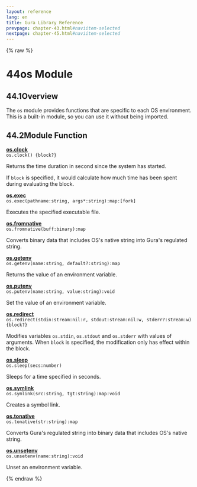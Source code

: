 ```yaml
---
layout: reference
lang: en
title: Gura Library Reference
prevpage: chapter-43.html#naviitem-selected
nextpage: chapter-45.html#naviitem-selected
---
```

{% raw %}
<h1><span class="caption-index-1">44</span>os Module</h1>
<h2><span class="caption-index-2">44.1</span><a name="anchor-44-1"></a>Overview</h2>
<p>
The <code class="highlighter-rouge">os</code> module provides functions that are specific to each OS environment. This is a built-in module, so you can use it without being imported.
</p>
<h2><span class="caption-index-2">44.2</span><a name="anchor-44-2"></a>Module Function</h2>
<p>
<div><strong style="text-decoration:underline">os.clock</strong></div>
<div style="margin-bottom:1em"><code>os.clock() {block?}</code></div>
Returns the time duration in second since the system has started.
</p>
<p>
If <code class="highlighter-rouge">block</code> is specified, it would calculate how much time has been spent during evaluating the block.
</p>
<p>
<div><strong style="text-decoration:underline">os.exec</strong></div>
<div style="margin-bottom:1em"><code>os.exec(pathname:string, args*:string):map:[fork]</code></div>
Executes the specified executable file.
</p>
<p>
<div><strong style="text-decoration:underline">os.fromnative</strong></div>
<div style="margin-bottom:1em"><code>os.fromnative(buff:binary):map</code></div>
Converts binary data that includes OS's native string into Gura's regulated string.
</p>
<p>
<div><strong style="text-decoration:underline">os.getenv</strong></div>
<div style="margin-bottom:1em"><code>os.getenv(name:string, default?:string):map</code></div>
Returns the value of an environment variable.
</p>
<p>
<div><strong style="text-decoration:underline">os.putenv</strong></div>
<div style="margin-bottom:1em"><code>os.putenv(name:string, value:string):void</code></div>
Set the value of an environment variable.
</p>
<p>
<div><strong style="text-decoration:underline">os.redirect</strong></div>
<div style="margin-bottom:1em"><code>os.redirect(stdin:stream:nil:r, stdout:stream:nil:w, stderr?:stream:w) {block?}</code></div>
Modifies variables <code class="highlighter-rouge">os.stdin</code>, <code class="highlighter-rouge">os.stdout</code> and <code class="highlighter-rouge">os.stderr</code> with values of arguments. When <code class="highlighter-rouge">block</code> is specified, the modification only has effect within the block.
</p>
<p>
<div><strong style="text-decoration:underline">os.sleep</strong></div>
<div style="margin-bottom:1em"><code>os.sleep(secs:number)</code></div>
Sleeps for a time specified in seconds.
</p>
<p>
<div><strong style="text-decoration:underline">os.symlink</strong></div>
<div style="margin-bottom:1em"><code>os.symlink(src:string, tgt:string):map:void</code></div>
Creates a symbol link.
</p>
<p>
<div><strong style="text-decoration:underline">os.tonative</strong></div>
<div style="margin-bottom:1em"><code>os.tonative(str:string):map</code></div>
Converts Gura's regulated string into binary data that includes OS's native string.
</p>
<p>
<div><strong style="text-decoration:underline">os.unsetenv</strong></div>
<div style="margin-bottom:1em"><code>os.unsetenv(name:string):void</code></div>
Unset an environment variable.
</p>
{% endraw %}
